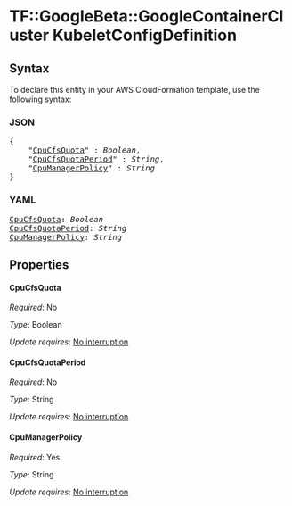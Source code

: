 # TF::GoogleBeta::GoogleContainerCluster KubeletConfigDefinition

## Syntax

To declare this entity in your AWS CloudFormation template, use the following syntax:

### JSON

<pre>
{
    "<a href="#cpucfsquota" title="CpuCfsQuota">CpuCfsQuota</a>" : <i>Boolean</i>,
    "<a href="#cpucfsquotaperiod" title="CpuCfsQuotaPeriod">CpuCfsQuotaPeriod</a>" : <i>String</i>,
    "<a href="#cpumanagerpolicy" title="CpuManagerPolicy">CpuManagerPolicy</a>" : <i>String</i>
}
</pre>

### YAML

<pre>
<a href="#cpucfsquota" title="CpuCfsQuota">CpuCfsQuota</a>: <i>Boolean</i>
<a href="#cpucfsquotaperiod" title="CpuCfsQuotaPeriod">CpuCfsQuotaPeriod</a>: <i>String</i>
<a href="#cpumanagerpolicy" title="CpuManagerPolicy">CpuManagerPolicy</a>: <i>String</i>
</pre>

## Properties

#### CpuCfsQuota

_Required_: No

_Type_: Boolean

_Update requires_: [No interruption](https://docs.aws.amazon.com/AWSCloudFormation/latest/UserGuide/using-cfn-updating-stacks-update-behaviors.html#update-no-interrupt)

#### CpuCfsQuotaPeriod

_Required_: No

_Type_: String

_Update requires_: [No interruption](https://docs.aws.amazon.com/AWSCloudFormation/latest/UserGuide/using-cfn-updating-stacks-update-behaviors.html#update-no-interrupt)

#### CpuManagerPolicy

_Required_: Yes

_Type_: String

_Update requires_: [No interruption](https://docs.aws.amazon.com/AWSCloudFormation/latest/UserGuide/using-cfn-updating-stacks-update-behaviors.html#update-no-interrupt)

